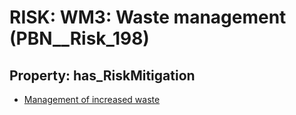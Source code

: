 # RISK: __WM3: Waste management__ (PBN__Risk_198)

## Property: has_RiskMitigation

* [Management of increased waste](PBN__RiskMitigation_232)

